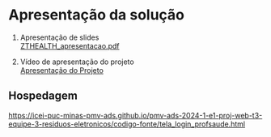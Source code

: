 # Apresentação da solução

1. Apresentação de slides <br>
[ZTHEALTH_apresentacao.pdf](https://github.com/user-attachments/files/15997297/ZTHEALTH_APRESENTACAO.pdf)

2. Vídeo de apresentação do projeto <br>
[Apresentação do Projeto](https://youtu.be/oA2-Ubgx7GU)

## Hospedagem

https://icei-puc-minas-pmv-ads.github.io/pmv-ads-2024-1-e1-proj-web-t3-equipe-3-residuos-eletronicos/codigo-fonte/tela_login_profsaude.html

